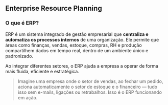 ## **Enterprise Resource Planning**

### O que é ERP?

ERP é um sistema integrado de gestão empresarial que **centraliza e automatiza os processos internos** de uma organização. Ele permite que áreas como finanças, vendas, estoque, compras, RH e produção compartilhem dados em tempo real, dentro de um ambiente único e padronizado.

Ao integrar diferentes setores, o ERP ajuda a empresa a operar de forma mais fluida, eficiente e estratégica.

> Imagine uma empresa onde o setor de vendas, ao fechar um pedido, aciona automaticamente o setor de estoque e o financeiro — tudo isso sem e-mails, ligações ou retrabalhos. Isso é o ERP funcionando em ação.
